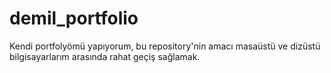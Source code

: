 # demil_portfolio
Kendi portfolyömü yapıyorum, bu repository'nin amacı masaüstü ve dizüstü bilgisayarlarım arasında rahat geçiş sağlamak.
